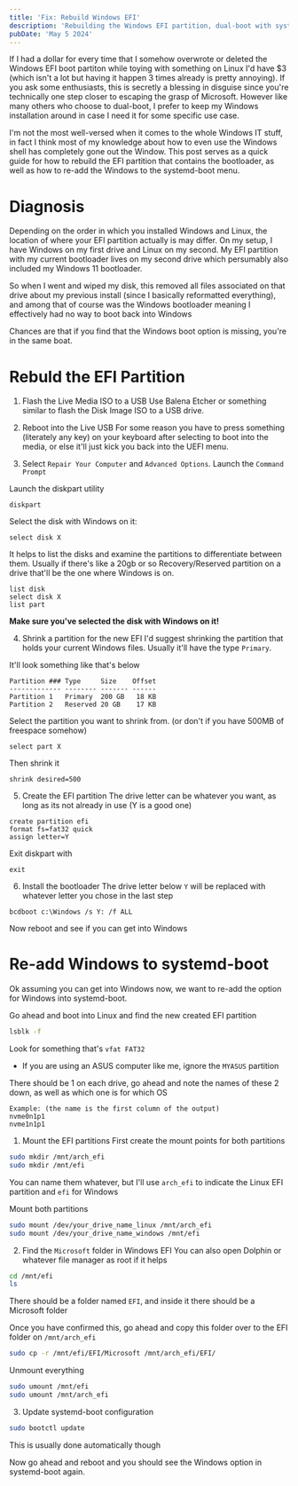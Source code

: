 ```yaml
---
title: 'Fix: Rebuild Windows EFI'
description: 'Rebuilding the Windows EFI partition, dual-boot with systemd-boot on a seperate drive'
pubDate: 'May 5 2024'
---
```


If I had a dollar for every time that I somehow overwrote or deleted the Windows EFI boot partiton while toying with something on Linux I'd have $3 (which isn't a lot but having it happen 3 times already is pretty annoying). If you ask some enthusiasts, this is secretly a blessing in disguise since you're technically one step closer to escaping the grasp of Microsoft. However like many others who choose to dual-boot, I prefer to keep my Windows installation around in case I need it for some specific use case.

I'm not the most well-versed when it comes to the whole Windows IT stuff, in fact I think most of my knowledge about how to even use the Windows shell has completely gone out the Window. This post serves as a quick guide for how to rebuild the EFI partition that contains the bootloader, as well as how to re-add the Windows to the systemd-boot menu.

# Diagnosis
Depending on the order in which you installed Windows and Linux, the location of where your EFI partition actually is may differ. On my setup, I have Windows on my first drive and Linux on my second. My EFI partition with my current bootloader lives on my second drive which persumably also included my Windows 11 bootloader.

So when I went and wiped my disk, this removed all files associated on that drive about my previous install (since I basically reformatted everything), and among that of course was the Windows bootloader meaning I effectively had no way to boot back into Windows

Chances are that if you find that the Windows boot option is missing, you're in the same boat.

# Rebuld the EFI Partition
1. Flash the Live Media ISO to a USB
Use Balena Etcher or something similar to flash the Disk Image ISO to a USB drive.

2. Reboot into the Live USB
For some reason you have to press something (literately any key) on your keyboard after selecting to boot into the media, or else it'll just kick you back into the UEFI menu.

3. Select `Repair Your Computer` and `Advanced Options`. Launch the `Command Prompt`

Launch the diskpart utility
```
diskpart
```

Select the disk with Windows on it:
```
select disk X
```

It helps to list the disks and examine the partitions to differentiate between them.
Usually if there's like a 20gb or so Recovery/Reserved partition on a drive that'll be the one where Windows is on.
```
list disk
select disk X
list part
```

**Make sure you've selected the disk with Windows on it!**

4. Shrink a partition for the new EFI
I'd suggest shrinking the partition that holds your current Windows files. Usually it'll have the type `Primary`.

It'll look something like that's below
```
Partition ### Type     Size    Offset
------------- -------- ------- ------
Partition 1   Primary  200 GB   18 KB
Partition 2   Reserved 20 GB    17 KB
```

Select the partition you want to shrink from. (or don't if you have 500MB of freespace somehow)
```
select part X
```
Then shrink it
```
shrink desired=500
```

5. Create the EFI partition
The drive letter can be whatever you want, as long as its not already in use (Y is a good one)
```
create partition efi
format fs=fat32 quick
assign letter=Y
```

Exit diskpart with
```
exit
```

6. Install the bootloader
The drive letter below `Y` will be replaced with whatever letter you chose in the last step
```
bcdboot c:\Windows /s Y: /f ALL
```

Now reboot and see if you can get into Windows

# Re-add Windows to systemd-boot
Ok assuming you can get into Windows now, we want to re-add the option for Windows into systemd-boot.

Go ahead and boot into Linux and find the new created EFI partition
```bash
lsblk -f
```
Look for something that's `vfat FAT32`
- If you are using an ASUS computer like me, ignore the `MYASUS` partition

There should be 1 on each drive, go ahead and note the names of these 2 down, as well as which one is for which OS
```
Example: (the name is the first column of the output)
nvme0n1p1
nvme1n1p1
```

1. Mount the EFI partitions
First create the mount points for both partitions
```bash
sudo mkdir /mnt/arch_efi
sudo mkdir /mnt/efi
```
You can name them whatever, but I'll use `arch_efi` to indicate the Linux EFI partition and `efi` for Windows

Mount both partitions
```bash
sudo mount /dev/your_drive_name_linux /mnt/arch_efi
sudo mount /dev/your_drive_name_windows /mnt/efi
```

2. Find the `Microsoft` folder in Windows EFI
You can also open Dolphin or whatever file manager as root if it helps

```bash
cd /mnt/efi
ls
```
There should be a folder named `EFI`, and inside it there should be a Microsoft folder

Once you have confirmed this, go ahead and copy this folder over to the EFI folder on `/mnt/arch_efi`

```bash
sudo cp -r /mnt/efi/EFI/Microsoft /mnt/arch_efi/EFI/
```

Unmount everything
```bash
sudo umount /mnt/efi
sudo umount /mnt/arch_efi
```

3. Update systemd-boot configuration
```bash
sudo bootctl update
```
This is usually done automatically though

Now go ahead and reboot and you should see the Windows option in systemd-boot again.





